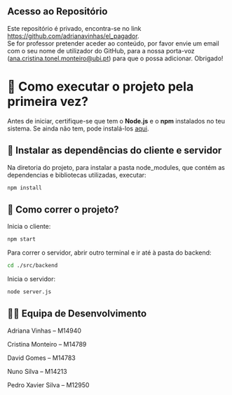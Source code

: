 
## Acesso ao Repositório

Este repositório é privado, encontra-se no link https://github.com/adrianavinhas/el_pagador.  
Se for professor pretender aceder ao conteúdo, por favor envie um email com o seu nome de utilizador do GitHub, para a nossa porta-voz (ana.cristina.tonel.monteiro@ubi.pt) para que o possa adicionar.
Obrigado!

# 📌 Como executar o projeto pela primeira vez?

Antes de iniciar, certifique-se que tem o **Node.js** e o **npm** instalados no teu sistema. Se ainda não tem, pode instalá-los [aqui](https://nodejs.org/).

## 🚀 Instalar as dependências do cliente e servidor

Na diretoria do projeto, para instalar a pasta node_modules, que contém as dependencias e bibliotecas utilizadas, executar:

  ```sh
  npm install
  ````

## 🚀 **Como correr o projeto?**
Inicia o cliente:
  ```sh
  npm start
 ````

Para correr o servidor, abrir outro terminal e ir até à pasta do backend:
  ```sh
  cd ./src/backend
 ````
Inicia o servidor:
  ```sh
  node server.js
 ````

## 👨‍💻 Equipa de Desenvolvimento

Adriana Vinhas – M14940

Cristina Monteiro – M14789

David Gomes – M14783

Nuno Silva – M14213

Pedro Xavier Silva – M12950
